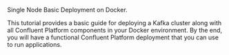 Single Node Basic Deployment on Docker.

This tutorial provides a basic guide for deploying a Kafka cluster along with all Confluent Platform components in your Docker environment. 
By the end, you will have a functional Confluent Platform deployment that you can use to run applications.
